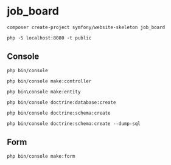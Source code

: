 # job_board

```
composer create-project symfony/website-skeleton job_board
```

```
php -S localhost:8080 -t public
```

## Console

```
php bin/console
```

```
php bin/console make:controller
```

```
php bin\console make:entity
```

```
php bin/console doctrine:database:create
```

```
php bin/console doctrine:schema:create 
```

```
php bin/console doctrine:schema:create --dump-sql
```

## Form

```
php bin/console make:form
```